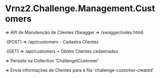 # Vrnz2.Challenge.Management.Customers

=> API de Manutenção de Clientes (Swagger => /swagger/index.html)

-[POST]  => /api/customers - Cadastra Clientes

-[GET]   => /api/customers = Obtém Clientes cadastrados

=> Persiste na Collection 'Challenge\Customer'

=> Envia informações de Clientes para a fila 'challenge-customer-created'

